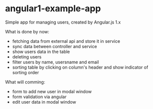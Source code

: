 # angular1-example-app
Simple app for managing users, created by Angular.js 1.x

What is done by now:
  - fetching data from external api and store it in service
  - sync data between controller and service
  - show users data in the table
  - deleting users
  - filter users by name, usersname and email
  - sorting table by clicking on column's header and show indicator of sorting order

What will comming:
  - form to add new user in modal window
  - form validation via angular
  - edit user data in modal window
